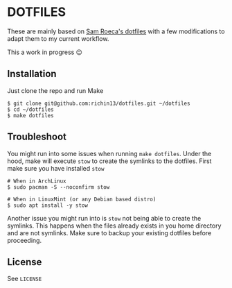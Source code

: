 # DOTFILES

These are mainly based on [Sam Roeca's dotfiles](https://github.com/pappasam/dotfiles) with
a few modifications to adapt them to my current workflow.

This a work in progress :wink:

## Installation

Just clone the repo and run Make

```
$ git clone git@github.com:richin13/dotfiles.git ~/dotfiles
$ cd ~/dotfiles
$ make dotfiles
```

## Troubleshoot

You might run into some issues when running `make dotfiles`. Under the hood, make will
execute `stow` to create the symlinks to the dotfiles. First make sure you have
installed `stow`

```
# When in ArchLinux
$ sudo pacman -S --noconfirm stow

# When in LinuxMint (or any Debian based distro)
$ sudo apt install -y stow
```

Another issue you might run into is `stow` not being able to create the symlinks. This
happens when the files already exists in you home directory and are not symlinks.
Make sure to backup your existing dotfiles before proceeding.

## License

See `LICENSE`

